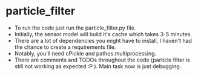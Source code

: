 # particle_filter
* To run the code just run the particle_filter.py file.
* Initially, the sensor model will build it's cache which takes 3-5 minutes.
* There are a lot of dependencies you might have to install, I haven't had the chance to create a requirements file.
* Notably, you'll need cPickle and pathos.multiprocessing.
* There are comments and TODOs throughout the code (particle filter is still not working as expected :P ). Main task now is just debugging.
